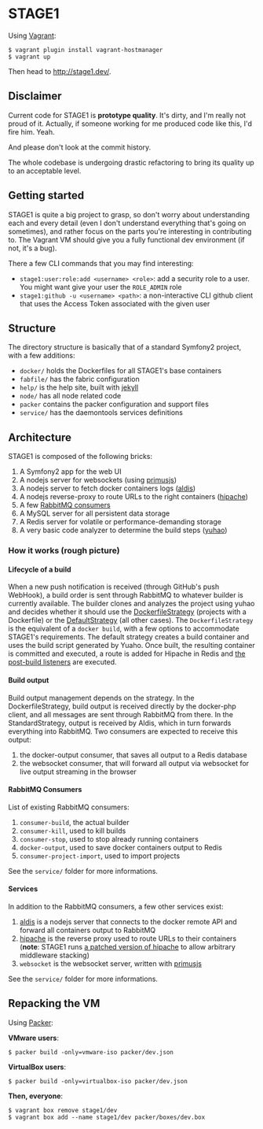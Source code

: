 STAGE1
======

Using [Vagrant](http://vagrantup.com/):

    $ vagrant plugin install vagrant-hostmanager
    $ vagrant up

Then head to http://stage1.dev/.

Disclaimer
----------

Current code for STAGE1 is __prototype quality__. It's dirty, and I'm really not proud of it. Actually, if someone working for me produced code like this, I'd fire him. Yeah.

And please don't look at the commit history.

The whole codebase is undergoing drastic refactoring to bring its quality up to an acceptable level.

Getting started
---------------

STAGE1 is quite a big project to grasp, so don't worry about understanding each and every detail (even I don't understand everything that's going on sometimes), and rather focus on the parts you're interesting in contributing to. The Vagrant VM should give you a fully functional dev environment (if not, it's a bug).

There a few CLI commands that you may find interesting:

* `stage1:user:role:add <username> <role>`: add a security role to a user. You might want give your user the `ROLE_ADMIN` role
* `stage1:github -u <username> <path>`: a non-interactive CLI github client that uses the Access Token associated with the given user

Structure
---------

The directory structure is basically that of a standard Symfony2 project, with a few additions:

* `docker/` holds the Dockerfiles for all STAGE1's base containers
* `fabfile/` has the fabric configuration
* `help/` is the help site, built with [jekyll](http://jekyllrb.com/)
* `node/` has all node related code
* `packer` contains the packer configuration and support files
* `service/` has the daemontools services definitions

Architecture
------------

STAGE1 is composed of the following bricks:

1. A Symfony2 app for the web UI
2. A nodejs server for websockets (using [primusjs](https://github.com/primus/primus))
3. A nodejs server to fetch docker containers logs ([aldis](https://github.com/stage1/aldis))
4. A nodejs reverse-proxy to route URLs to the right containers ([hipache](https://github.com/ubermuda/hipache))
5. A few [RabbitMQ consumers](#rabbitmq-consumers)
6. A MySQL server for all persistent data storage
7. A Redis server for volatile or performance-demanding storage
8. A very basic code analyzer to determine the build steps ([yuhao](https://github.com/stage1/yuhao))

### How it works (rough picture)

#### Lifecycle of a build

When a new push notification is received (through GitHub's push WebHook), a build order is sent through RabbitMQ to whatever builder is currently available. The builder clones and analyzes the project using yuhao and decides whether it should use the [DockerfileStrategy](blob/master/src/App/CoreBundle/Builder/Strategy/DockerfileStrategy.php) (projects with a Dockerfile) or the [DefaultStrategy](blob/master/src/App/CoreBundle/Builder/Strategy/DefaultStrategy.php) (all other cases). The `DockerfileStrategy` is the equivalent of a `docker build`, with a few options to accommodate STAGE1's requirements. The default strategy creates a build container and uses the build script generated by Yuaho. Once built, the resulting container is committed and executed, a route is added for Hipache in Redis and [the post-build listeners](blob/master/src/App/CoreBundle/EventListener/Build/) are executed.

#### Build output

Build output management depends on the strategy. In the DockerfileStrategy, build output is received directly by the docker-php client, and all messages are sent through RabbitMQ from there. In the StandardStrategy, output is received by Aldis, which in turn forwards everything into RabbitMQ. Two consumers are expected to receive this output:

1. the docker-output consumer, that saves all output to a Redis database
2. the websocket consumer, that will forward all output via websocket for live output streaming in the browser

#### RabbitMQ Consumers

List of existing RabbitMQ consumers:

1. `consumer-build`, the actual builder
2. `consumer-kill`, used to kill builds
3. `consumer-stop`, used to stop already running containers
4. `docker-output`, used to save docker containers output to Redis
5. `consumer-project-import`, used to import projects

See the `service/` folder for more informations.

#### Services

In addition to the RabbitMQ consumers, a few other services exist:

1. [aldis](https://github.com/stage1/aldis) is a nodejs server that connects to the docker remote API and forward all containers output to RabbitMQ
2. [hipache](https://github.com/dotcloud/hipache/) is the reverse proxy used to route URLs to their containers (__note__: STAGE1 runs [a patched version of hipache](https://github.com/ubermuda/hipache) to allow arbitrary middleware stacking)
3. `websocket` is the websocket server, written with [primusjs](https://github.com/primus/primus)

See the `service/` folder for more informations.

Repacking the VM
----------------

Using [Packer](http://packer.io/):

**VMware users**:

    $ packer build -only=vmware-iso packer/dev.json

**VirtualBox users**:

    $ packer build -only=virtualbox-iso packer/dev.json

**Then, everyone**:

    $ vagrant box remove stage1/dev
    $ vagrant box add --name stage1/dev packer/boxes/dev.box